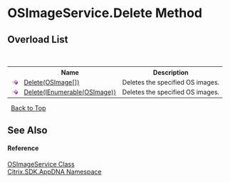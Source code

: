 # OSImageService.Delete Method 
 


## Overload List
&nbsp;<table><tr><th></th><th>Name</th><th>Description</th></tr><tr><td>![Public method](media/pubmethod.gif "Public method")</td><td><a href="d2286aff-13bc-64d7-6823-fec9b13548c7">Delete(OSImage[])</a></td><td>
Deletes the specified OS images.</td></tr><tr><td>![Public method](media/pubmethod.gif "Public method")</td><td><a href="97a5c930-ed2f-ebd9-3420-24b06bb1a9c8">Delete(IEnumerable(OSImage))</a></td><td>
Deletes the specified OS images.</td></tr></table>&nbsp;
<a href="#osimageservice.delete-method">Back to Top</a>

## See Also


#### Reference
<a href="4cf2f389-a67d-ba5a-7f17-b1b28d2a5430">OSImageService Class</a><br /><a href="fe2d265b-410b-8b11-1eb4-a790e0b062bf">Citrix.SDK.AppDNA Namespace</a><br />